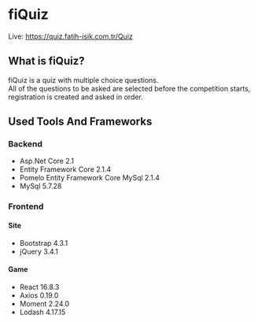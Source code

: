 # fiQuiz
Live: https://quiz.fatih-isik.com.tr/Quiz

## What is fiQuiz?
fiQuiz is a quiz with multiple choice questions.  
All of the questions to be asked are selected before the competition starts, registration is created and asked in order.

## Used Tools And Frameworks
### Backend
* Asp.Net Core 2.1
* Entity Framework Core 2.1.4
* Pomelo Entity Framework Core MySql 2.1.4
* MySql 5.7.28

### Frontend
#### Site
* Bootstrap 4.3.1
* jQuery 3.4.1
#### Game
* React 16.8.3
* Axios 0.19.0
* Moment 2.24.0
* Lodash 4.17.15

